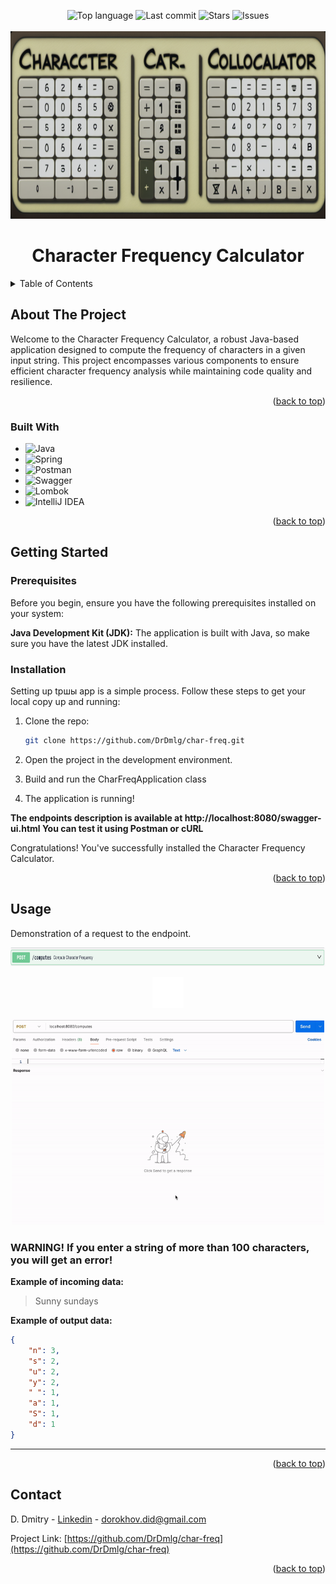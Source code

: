 <a name="readme-top"></a>

<!-- PROJECT SHIELDS -->
<div align="center">
  <img alt="Top language" src="https://img.shields.io/github/languages/top/DrDmlg/char-freq?style=for-the-badge&color=green">
  <img alt="Last commit" src="https://img.shields.io/github/last-commit/DrDmlg/char-freq?style=for-the-badge&color=blueviolet">
  <img alt="Stars" src="https://img.shields.io/github/stars/DrDmlg/char-freq?style=for-the-badge&color=yellow">
  <img alt="Issues" src="https://img.shields.io/github/issues/DrDmlg/char-freq?style=for-the-badge&color=red">
</div>

<!-- PROJECT LOGO -->
<br />
<div align="center">
  <a href=" ">
    <img src="logo/logo.png" alt="Logo" width="800" height="300">
  </a>
  <h1 align="center">Character Frequency Calculator</h1>
</div>



<!-- TABLE OF CONTENTS -->
<details>
  <summary>Table of Contents</summary>
  <ol>
    <li>
      <a href="#about-the-project">About The Project</a>
      <ul>
        <li><a href="#built-with">Built With</a></li>
      </ul>
    </li>
    <li>
      <a href="#getting-started">Getting Started</a>
      <ul>
        <li><a href="#prerequisites">Prerequisites</a></li>
        <li><a href="#installation">Installation</a></li>
      </ul>
    </li>
    <li><a href="#usage">Usage</a></li>
    <li><a href="#contact">Contact</a></li>
</details>



<!-- ABOUT THE PROJECT -->
## About The Project

Welcome to the Character Frequency Calculator, a robust Java-based application designed to compute the frequency of characters in a given input string. This project encompasses various components to ensure efficient character frequency analysis while maintaining code quality and resilience.
  
<p align="right">(<a href="#readme-top">back to top</a>)</p>

### Built With
* ![Java](https://img.shields.io/badge/java-%23ED8B00.svg?style=for-the-badge&logo=openjdk&logoColor=white)
* ![Spring](https://img.shields.io/badge/spring-%236DB33F.svg?style=for-the-badge&logo=spring&logoColor=white)
* ![Postman](https://img.shields.io/badge/Postman-FF6C37?style=for-the-badge&logo=postman&logoColor=white)
* ![Swagger](https://img.shields.io/badge/-Swagger-%23Clojure?style=for-the-badge&logo=swagger&logoColor=white)
* ![Lombok](https://img.shields.io/badge/lombok-red.svg?style=for-the-badge&logo=lombok&logoColor=white)
* ![IntelliJ IDEA](https://img.shields.io/badge/IntelliJIDEA-000000.svg?style=for-the-badge&logo=intellij-idea&logoColor=white)

<p align="right">(<a href="#readme-top">back to top</a>)</p>

<!-- GETTING STARTED -->
## Getting Started

### Prerequisites
Before you begin, ensure you have the following prerequisites installed on your system:

**Java Development Kit (JDK):** The application is built with Java, so make sure you have the latest JDK installed. 

### Installation
Setting up tршы app is a simple process. Follow these steps to get your local copy up and running:

1. Clone the repo:
   ```sh
   git clone https://github.com/DrDmlg/char-freq.git
   ```
2. Open the project in the development environment.
   
3. Build and run the CharFreqApplication class
   
4. The application is running!

**The endpoints description is available at http://localhost:8080/swagger-ui.html You can test it using Postman or cURL**

Congratulations! You've successfully installed the Character Frequency Calculator.
<p align="right">(<a href="#readme-top">back to top</a>)</p>

<!-- USAGE EXAMPLES -->
## Usage

Demonstration of a request to the endpoint.

<p align="center"> <img src="logo/endpoint.png" width="1000" height="30"></p>

<p align="center"> <img src="logo/arrow.gif" width="50" height="50"></p>

<p align="center"> <img src="logo/demo.gif" width="500" height="330"></p>

<h3> WARNING! If you enter a string of more than 100 characters, you will get an error!</h3>

**Example of incoming data:**
> Sunny sundays

**Example of output  data:**
```json
{
    "n": 3,
    "s": 2,
    "u": 2,
    "y": 2,
    " ": 1,
    "a": 1,
    "S": 1,
    "d": 1
}
```

<hr>

<p align="right">(<a href="#readme-top">back to top</a>)</p>


<!-- CONTACT -->
## Contact

D. Dmitry - [Linkedin](https://www.linkedin.com/in/dmitry-dorokhov/) - dorokhov.did@gmail.com

Project Link: [https://github.com/DrDmlg/char-freq](https://github.com/DrDmlg/char-freq)

<p align="right">(<a href="#readme-top">back to top</a>)</p>

